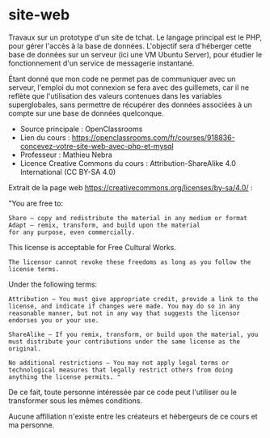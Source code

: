 # site-web
Travaux sur un prototype d'un site de tchat. Le langage principal est le PHP, pour gérer l'accès à la base de données. 
L'objectif sera d'héberger cette base de données sur un serveur (ici une VM Ubuntu Server), pour étudier le fonctionnement d'un service de messagerie instantané.

Étant donné que mon code ne permet pas de communiquer avec un serveur, l'emploi du mot connexion se fera avec des guillemets, car il ne reflète que l'utilisation des valeurs contenues dans les variables superglobales, sans permettre de récupérer des données associées à un compte sur une base de données quelconque.

- Source principale : OpenClassrooms
- Lien du cours : https://openclassrooms.com/fr/courses/918836-concevez-votre-site-web-avec-php-et-mysql
- Professeur : Mathieu Nebra
- Licence Creative Commons du cours :  Attribution-ShareAlike 4.0 International (CC BY-SA 4.0) 

Extrait de la page web https://creativecommons.org/licenses/by-sa/4.0/ :

"You are free to:

    Share — copy and redistribute the material in any medium or format
    Adapt — remix, transform, and build upon the material
    for any purpose, even commercially.

This license is acceptable for Free Cultural Works.

    The licensor cannot revoke these freedoms as long as you follow the license terms.
    
Under the following terms:

    Attribution — You must give appropriate credit, provide a link to the license, and indicate if changes were made. You may do so in any reasonable manner, but not in any way that suggests the licensor endorses you or your use.

    ShareAlike — If you remix, transform, or build upon the material, you must distribute your contributions under the same license as the original. 
    
    No additional restrictions — You may not apply legal terms or technological measures that legally restrict others from doing anything the license permits. "

De ce fait, toute personne intéressée par ce code peut l'utiliser ou le transformer sous les mêmes conditions.

Aucune affiliation n'existe entre les créateurs et hébergeurs de ce cours et ma personne.
